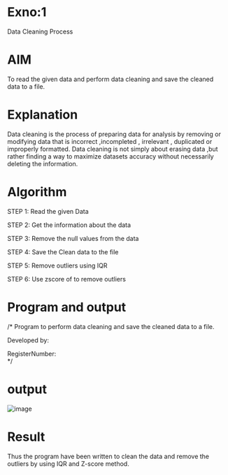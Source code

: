 # Exno:1

Data Cleaning Process

# AIM

To read the given data and perform data cleaning and save the cleaned data to a file.

# Explanation

Data cleaning is the process of preparing data for analysis by removing or modifying data that is incorrect ,incompleted , irrelevant , duplicated or improperly formatted. Data cleaning is not simply about erasing data ,but rather finding a way to maximize datasets accuracy without necessarily deleting the information.

# Algorithm

STEP 1: Read the given Data

STEP 2: Get the information about the data

STEP 3: Remove the null values from the data

STEP 4: Save the Clean data to the file

STEP 5: Remove outliers using IQR

STEP 6: Use zscore of to remove outliers

# Program and output
/*
Program to perform data cleaning and save the cleaned data to a file.

Developed by: 

RegisterNumber:  
*/

# output
![image](https://github.com/user-attachments/assets/f0ce803e-cf09-4247-9fc7-171556291266)



# Result
Thus the program have been written to clean the data and remove the outliers by using IQR and Z-score method.
